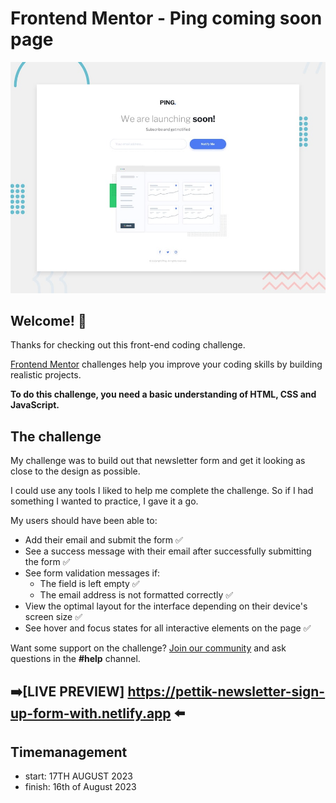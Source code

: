 

# Frontend Mentor - Ping coming soon page

![Design preview for the Ping coming soon page coding challenge](./design/desktop-preview.jpg)

## Welcome! 👋

Thanks for checking out this front-end coding challenge.

[Frontend Mentor](https://www.frontendmentor.io) challenges help you improve your coding skills by building realistic projects.

**To do this challenge, you need a basic understanding of HTML, CSS and JavaScript.**

## The challenge

My challenge was to build out that newsletter form and get it looking as close to the design as possible.

I could use any tools I liked to help me complete the challenge. So if I had something I wanted to practice, I gave it a go.

My users should have been able to:

- Add their email and submit the form ✅
- See a success message with their email after successfully submitting the form ✅
- See form validation messages if:
  - The field is left empty ✅
  - The email address is not formatted correctly ✅
- View the optimal layout for the interface depending on their device's screen size ✅
- See hover and focus states for all interactive elements on the page ✅

Want some support on the challenge? [Join our community](https://www.frontendmentor.io/community) and ask questions in the **#help** channel.

## ➡️[LIVE PREVIEW] https://pettik-newsletter-sign-up-form-with.netlify.app ⬅️

## Timemanagement
- start: 17TH AUGUST 2023 
- finish: 16th of August 2023
